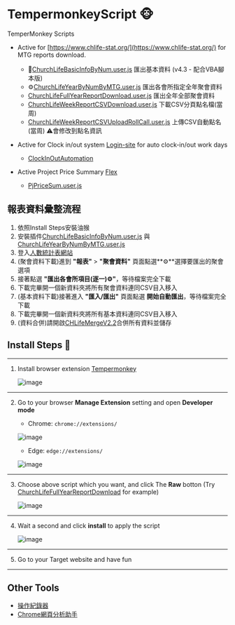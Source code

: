 # TempermonkeyScript 🐵
TemperMonkey Scripts

- Active for [https://www.chlife-stat.org/](https://www.chlife-stat.org/) for MTG reports download.
   - 👤[ChurchLifeBasicInfoByNum.user.js](https://github.com/Fi5herL/TempermonkeyScript/raw/refs/heads/main/ChurchLifeBasicInfoByNum.user.js) 匯出基本資料 (v4.3 - 配合VBA腳本版)
   - ⚙️[ChurchLifeYearByNumByMTG.user.js](https://github.com/Fi5herL/TempermonkeyScript/raw/refs/heads/main/ChurchLifeYearByNumByMTG.user.js) 匯出各會所指定全年聚會資料
   - [ChurchLifeFullYearReportDownload.user.js](https://github.com/Fi5herL/TempermonkeyScript/raw/refs/heads/main/ChurchLifeFullYearReportDownload.user.js) 匯出全年全部聚會資料
   - [ChurchLifeWeekReportCSVDownload.user.js](https://github.com/Fi5herL/TempermonkeyScript/raw/refs/heads/main/ChurchLifeWeekReportCSVDownload.user.js) 下載CSV分頁點名檔(當周)
   - [ChurchLifeWeekReportCSVUploadRollCall.user.js](https://github.com/Fi5herL/TempermonkeyScript/raw/refs/heads/main/ChurchLifeWeekReportCSVUploadRollCall.user.js) 上傳CSV自動點名(當周) ⚠️會修改到點名資訊

- Active for Clock in/out system [Login-site](https://fa-eups-saasfaprod1.fa.ocs.oraclecloud.com/) for auto clock-in/out work days
   - [ClockInOutAutomation]()

- Active Project Price Summary [Flex](https://portal.ul.com/Dashboard)
   - [PjPriceSum.user.js](https://github.com/Fi5herL/TempermonkeyScript/raw/refs/heads/main/PjPriceSum.user.js)

## 報表資料彙整流程
   1. 依照Install Steps安裝油猴
   2. 安裝插件[ChurchLifeBasicInfoByNum.user.js](https://github.com/Fi5herL/TempermonkeyScript/raw/refs/heads/main/ChurchLifeBasicInfoByNum.user.js) 與 [ChurchLifeYearByNumByMTG.user.js](https://github.com/Fi5herL/TempermonkeyScript/raw/refs/heads/main/ChurchLifeYearByNumByMTG.user.js)
   3. 登入[人數統計表網站](https://www.chlife-stat.org/)
   4. (聚會資料下載)進到 **"報表"** > **"聚會資料"** 頁面點選**⚙️**選擇要匯出的聚會選項
   5. 接著點選 **"匯出各會所項目(逐一)⚙️"**，等待檔案完全下載
   6. 下載完畢開一個新資料夾將所有聚會資料連同CSV目入移入
   7. (基本資料下載)接著進入 **"匯入/匯出"** 頁面點選 **開始自動匯出**，等待檔案完全下載
   8. 下載完畢開一個新資料夾將所有基本資料連同CSV目入移入
   9. (資料合併)請開啟[CHLifeMergeV2.2](https://github.com/Fi5herL/TempermonkeyScript/blob/main/CHLifeMergeV2.2(MTG%20BasicInfo%20and%20Verify%20Code%20Merge).xlsm)合併所有資料並儲存

## Install Steps 👟

---

1. Install browser extension [Tempermonkey](https://www.tampermonkey.net/)

   ![image](https://github.com/user-attachments/assets/1bcbc6f9-3ad2-463e-8bfb-8b14f3156bda)

---

2. Go to your browser **Manage Extension** setting and open **Developer mode**

   - Chrome: ``` chrome://extensions/ ```
   
   ![image](https://github.com/user-attachments/assets/4f470393-e217-436a-8b95-02cd18ba6f3c)

   - Edge: ``` edge://extensions/ ```

   ![image](https://github.com/user-attachments/assets/399ebbaf-b8eb-49c6-a976-68fae908caac)

---

3. Choose above script which you want, and click The **Raw** botton (Try [ChurchLifeFullYearReportDownload](https://github.com/Fi5herL/TempermonkeyScript/blob/main/ChurchLifeFullYearReportDownload.user.js) for example)

   ![image](https://github.com/user-attachments/assets/00098465-2c61-4a2d-b239-c1399334a873)

---

4. Wait a second and click **install** to apply the script

   ![image](https://github.com/user-attachments/assets/1c72f724-ca68-4f8b-a977-058c3c9adf14)

---

5. Go to your Target website and have fun

---

## Other Tools

- [操作紀錄器](https://greasyfork.org/zh-CN/scripts/461403-%E6%93%8D%E4%BD%9C%E8%AE%B0%E5%BD%95%E5%99%A8)
- [Chrome網頁分析助手](https://developer.chrome.com/docs/devtools/ai-assistance?hl=zh-tw)
